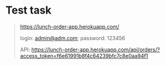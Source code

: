 # Test task 
> https://lunch-order-app.herokuapp.com/
>
> login: admin@adm.com; password: 123456
>
> API: https://lunch-order-app.herokuapp.com/api/orders/?access_token=f6e61991b8f4c64239bfc7c8e0aa94f1
